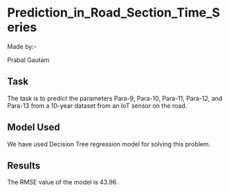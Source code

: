 # Prediction_in_Road_Section_Time_Series

Made by:-

Prabal Gautam
## Task
The task is to predict the parameters Para-9, Para-10, Para-11, Para-12, and Para-13  from a 10-year dataset from an IoT sensor on the road.

## Model Used
We have used Decision Tree regression model for solving this problem.

## Results
The RMSE value of the model is  43.96.
